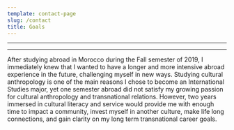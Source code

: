 ```yaml
---
template: contact-page
slug: /contact
title: Goals
---
```

---
---

After studying abroad in Morocco during the Fall semester of 2019, I immediately knew that I wanted to have a longer and more intensive abroad experience in the future, challenging myself in new ways. Studying cultural anthropology is one of the main reasons I chose to become an International Studies major, yet one semester abroad did not satisfy my growing passion for cultural anthropology and transnational relations. However, two years immersed in cultural literacy and service would provide me with enough time to impact a community, invest myself in another culture, make life long connections, and gain clarity on my long term transnational career goals.
